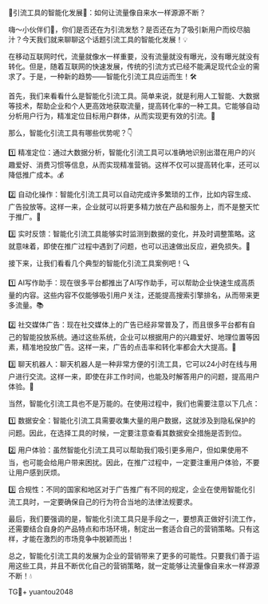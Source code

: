 🌟引流工具的智能化发展🚀：如何让流量像自来水一样源源不断？

嗨～小伙伴们👋，你们是否还在为引流发愁？是否还在为了吸引新用户而绞尽脑汁？今天我们就来聊聊这个话题引流工具的智能化发展！💡

在移动互联网时代，流量就像水一样重要，没有流量就没有曝光，没有曝光就没有转化。但是，随着互联网的快速发展，传统的引流方式已经不能满足现代企业的需求了。于是，一种新的趋势——智能化引流工具应运而生！🛠️

首先，我们来看看什么是智能化引流工具。简单来说，就是利用人工智能、大数据等技术，帮助企业和个人更高效地获取流量，提高转化率的一种工具。它能够自动分析用户行为，精准定位目标用户群体，从而实现更有效的引流。🎯

那么，智能化引流工具有哪些优势呢？👇

1️⃣ 精准定位：通过大数据分析，智能化引流工具可以准确地识别出潜在用户的兴趣爱好、消费习惯等信息，从而实现精准营销。这样不仅可以提高转化率，还可以降低推广成本。💰

2️⃣ 自动化操作：智能化引流工具可以自动完成许多繁琐的工作，比如内容生成、广告投放等。这样一来，企业就可以将更多精力放在产品和服务上，而不是整天忙于推广。📝

3️⃣ 实时反馈：智能化引流工具能够实时监测到数据的变化，并及时调整策略。这就意味着，即使在推广过程中遇到了问题，也可以迅速做出反应，避免损失。🔄

接下来，让我们看看几个典型的智能化引流工具案例吧！🔍

1️⃣ AI写作助手：现在很多平台都推出了AI写作助手，可以帮助企业快速生成高质量的内容。这些内容不仅能够吸引用户关注，还能提高搜索引擎排名，从而带来更多流量。📚

2️⃣ 社交媒体广告：现在社交媒体上的广告已经非常普及了，而且很多平台都有自己的智能投放系统。通过这些系统，企业可以根据用户的兴趣爱好、地理位置等因素，精准地投放广告。这样一来，广告的点击率和转化率都会大大提高。🎯

3️⃣ 聊天机器人：聊天机器人是一种非常方便的引流工具，它可以24小时在线与用户进行交流。这样一来，即使在非工作时间，也能及时解答用户的问题，提高用户体验。💬

当然，智能化引流工具也不是万能的。在使用过程中，我们也需要注意以下几点：

1️⃣ 数据安全：智能化引流工具需要收集大量的用户数据，这就涉及到隐私保护的问题。因此，在选择工具的时候，一定要注意查看其数据安全措施是否到位。

2️⃣ 用户体验：虽然智能化引流工具可以帮助我们吸引更多用户，但如果使用不当，也可能会给用户带来困扰。因此，在推广过程中，一定要注重用户体验，不要让用户感到厌烦。

3️⃣ 合规性：不同的国家和地区对于广告推广有不同的规定，企业在使用智能化引流工具时，一定要确保自己的行为符合当地的法律法规要求。

最后，我们要强调的是，智能化引流工具只是手段之一，要想真正做好引流工作，还需要结合自身的产品特点和市场环境，制定出一套适合自己的营销策略。只有这样，才能在激烈的市场竞争中脱颖而出！

总之，智能化引流工具的发展为企业的营销带来了更多的可能性。只要我们善于运用这些工具，并且不断优化自己的营销策略，就一定能够让流量像自来水一样源源不断！💧

TG💪+ yuantou2048